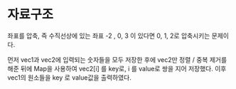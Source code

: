 # 자료구조

좌표를 압축, 즉 수직선상에 있는 좌표 -2 , 0, 3 이 있다면 0, 1, 2로 압축시키는 문제이다.

먼저 vec1과 vec2에 입력되는 숫자들을 모두 저장한 후에 vec2만 정렬 / 중복 제거를 해준 뒤에 Map을 사용하여 vec2[i] 를 key로, i 를 value로 쌍을 지어 저장했다.
이후 vec1의 원소들을 key 로 value값을 출력하였다.  